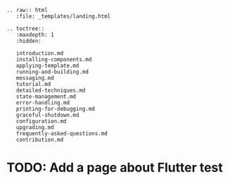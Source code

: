 ```{eval-rst}
.. raw:: html
   :file: _templates/landing.html
```

```{eval-rst}
.. toctree::
   :maxdepth: 1
   :hidden:

   introduction.md
   installing-components.md
   applying-template.md
   running-and-building.md
   messaging.md
   tutorial.md
   detailed-techniques.md
   state-management.md
   error-handling.md
   printing-for-debugging.md
   graceful-shutdown.md
   configuration.md
   upgrading.md
   frequently-asked-questions.md
   contribution.md
```

# TODO: Add a page about Flutter test
